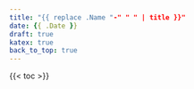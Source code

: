 ```yaml
---
title: "{{ replace .Name "-" " " | title }}"
date: {{ .Date }}
draft: true
katex: true
back_to_top: true
---
```


{{< toc >}}
